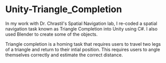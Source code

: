 # Unity-Triangle_Completion

In my work with Dr. Chrastil's Spatial Navigation lab, I re-coded a spatial navigation task known as Triangle Completion into Unity using C#. I also 
used Blender to create some of the objects.

Triangle completion is a homing task that requires users to travel two legs of a triangle and return to their intial position. This requires users to angle themselves correctly 
and estimate the correct distance.
